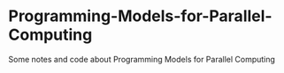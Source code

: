 # Programming-Models-for-Parallel-Computing
Some notes and code about Programming Models for Parallel Computing
